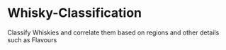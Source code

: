 # Whisky-Classification
Classify Whiskies and correlate them based on regions and other details such as Flavours
